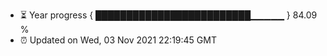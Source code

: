 - ⏳ Year progress { █████████████████████████▁▁▁▁▁ } 84.09 %
- ⏰ Updated on Wed, 03 Nov 2021 22:19:45 GMT


